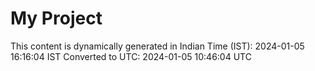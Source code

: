 # My Project

This content is dynamically generated in Indian Time (IST): 2024-01-05 16:16:04 IST
Converted to UTC: 2024-01-05 10:46:04 UTC
